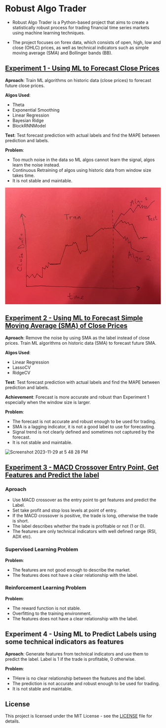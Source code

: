 # Robust Algo Trader

- Robust Algo Trader is a Python-based project that aims to create a statistically robust process for trading financial time series markets using machine learning techniques. 

- The project focuses on forex data, which consists of open, high, low and close (OHLC) prices, as well as technical indicators such as simple moving average (SMA) and Bollinger bands (BB).

## [Experiment 1 - Using ML to Forecast Close Prices](https://github.com/EngineerDanny/robust_algo_trader/tree/main/forecast)
**Aproach**: Train ML algorithms on historic data (close prices) to forecast future close prices.

**Algos Used**: 
- Theta
- Exponential Smoothing
- Linear Regression
- Bayesian Ridge
- BlockRNNModel

**Test**: Test forecast prediction with actual labels and find the MAPE between prediction and labels.

**Problem**: 
- Too much noise in the data so ML algos cannot learn the signal, algos learn the noise instead.
- Continuous Retraining of algos using historic data from window size takes time.
- It is not stable and maintable.

![exp1](https://github.com/EngineerDanny/robust_algo_trader/blob/main/assets/experiments/exp1.jpeg)


## [Experiment 2 - Using ML to Forecast Simple Moving Average (SMA) of Close Prices](https://github.com/EngineerDanny/robust_algo_trader/tree/main/hpc/forecast_tune)
**Aproach**: Remove the noise by using SMA as the label instead of close prices. Train ML algorithms on historic data (SMA) to forecast future SMA.

**Algos Used**:
- Linear Regression
- LassoCV
- RidgeCV

**Test**: Test forecast prediction with actual labels and find the MAPE between prediction and labels.

**Achievement**: Forecast is more accurate and robust than Experiment 1 especially when the window size is larger.

**Problem**:
- The forecast is not accurate and robust enough to be used for trading.
- SMA is a lagging indicator, it is not a good label to use for forecasting.
- Signal trend is not clearly defined and sometimes not captured by the forecast.
- It is not stable and maintable.

![Screenshot 2023-11-29 at 5 48 28 PM](https://github.com/EngineerDanny/robust_algo_trader/assets/47421661/40c368de-1f77-494a-9200-4d392d6debfc)


## [Experiment 3 - MACD Crossover Entry Point, Get Features and Predict the label](https://github.com/EngineerDanny/robust_algo_trader/tree/main/hpc/accuracy_tune)

### Aproach 
- Use MACD crossover as the entry point to get features and predict the Label.
- Set take profit and stop loss levels at point of entry.
- If the MACD crossover is positive, the trade is long, otherwise the trade is short.
- The label describes whether the trade is profitable or not (1 or 0).
- The features are only technical indicators with well defined range (RSI, ADX etc).

### Supervised Learning Problem
**Problem**:
- The features are not good enough to describe the market.
- The features does not have a clear relationship with the label.

### Reinforcement Learning Problem
**Problem**:
- The reward function is not stable.
- Overfitting to the training environment.
- The features does not have a clear relationship with the label.

## Experiment 4 - Using ML to Predict Labels using some technical indicators as features
**Aproach**: Generate features from technical indicators and use them to predict the label. Label is 1 if the trade is profitable, 0 otherwise.

**Problem**:
- THere is no clear relationship between the features and the label.
- The prediction is not accurate and robust enough to be used for trading.
- It is not stable and maintable.


## License

This project is licensed under the MIT License - see the [LICENSE](LICENSE) file for details.
